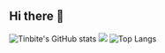 ## Hi there 👋

![Tinbite's GitHub stats](https://github-readme-stats.vercel.app/api?username=Tinbite-A&show=reviews,discussions_started,discussions_answered,prs_merged,prs_merged_percentage_icons=true&theme=tokyonight&show_icons=true)
<img src="https://github-readme-stats.vercel.app/api?username=Tinbite-A&show_icons=true&locale=en&theme=midnight-purple&rank_icon=github" />
![Top Langs](https://github-readme-stats.vercel.app/api/top-langs/?username=Tinbite-A&layout=donut&theme=tokyonight)
